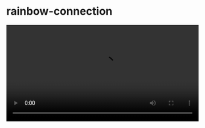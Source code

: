 # rainbow-connection

<video src="earth-sunset.mp4" width=100% controls autoplay loop>

🌈🖍🎨 This package was designed primarily for producing pedagogical plots related to light and color. 🌈🖍🎨

💾🔭‍🧮 It provides an easy way to generate spectra for a few astrophysical sources, so you might find it useful for various slightly more serious calculations too. 💾🔭‍🧮

🗺🎉🧑‍💻 Please explore and give it a try! 🗺🎉🧑‍💻
